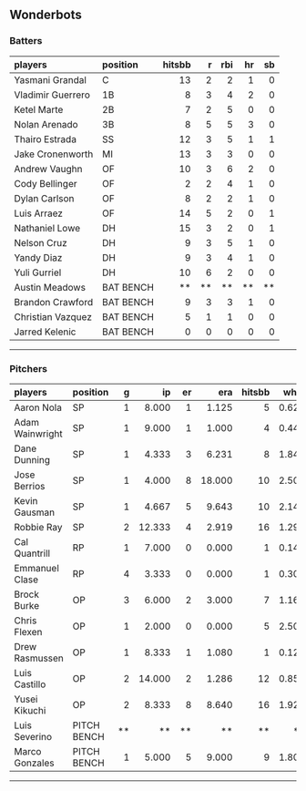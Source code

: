 ## Wonderbots

### Batters

 
|players           |position  | hitsbb|  r| rbi| hr| sb| 
|:-----------------|:---------|------:|--:|---:|--:|--:| 
|Yasmani Grandal   |C         |     13|  2|   2|  1|  0| 
|Vladimir Guerrero |1B        |      8|  3|   4|  2|  0| 
|Ketel Marte       |2B        |      7|  2|   5|  0|  0| 
|Nolan Arenado     |3B        |      8|  5|   5|  3|  0| 
|Thairo Estrada    |SS        |     12|  3|   5|  1|  1| 
|Jake Cronenworth  |MI        |     13|  3|   3|  0|  0| 
|Andrew Vaughn     |OF        |     10|  3|   6|  2|  0| 
|Cody Bellinger    |OF        |      2|  2|   4|  1|  0| 
|Dylan Carlson     |OF        |      8|  2|   2|  1|  0| 
|Luis Arraez       |OF        |     14|  5|   2|  0|  1| 
|Nathaniel Lowe    |DH        |     15|  3|   2|  0|  1| 
|Nelson Cruz       |DH        |      9|  3|   5|  1|  0| 
|Yandy Diaz        |DH        |      9|  3|   4|  1|  0| 
|Yuli Gurriel      |DH        |     10|  6|   2|  0|  0| 
|Austin Meadows    |BAT BENCH |     **| **|  **| **| **| 
|Brandon Crawford  |BAT BENCH |      9|  3|   3|  1|  0| 
|Christian Vazquez |BAT BENCH |      5|  1|   1|  0|  0| 
|Jarred Kelenic    |BAT BENCH |      0|  0|   0|  0|  0| 


* * *

### Pitchers

 
|players         |position    |  g|     ip| er|    era| hitsbb|  whip| so|  w| sv| 
|:---------------|:-----------|--:|------:|--:|------:|------:|-----:|--:|--:|--:| 
|Aaron Nola      |SP          |  1|  8.000|  1|  1.125|      5| 0.625|  8|  0|  0| 
|Adam Wainwright |SP          |  1|  9.000|  1|  1.000|      4| 0.444|  8|  0|  0| 
|Dane Dunning    |SP          |  1|  4.333|  3|  6.231|      8| 1.846|  5|  0|  0| 
|Jose Berrios    |SP          |  1|  4.000|  8| 18.000|     10| 2.500|  1|  0|  0| 
|Kevin Gausman   |SP          |  1|  4.667|  5|  9.643|     10| 2.143|  5|  0|  0| 
|Robbie Ray      |SP          |  2| 12.333|  4|  2.919|     16| 1.297| 17|  1|  0| 
|Cal Quantrill   |RP          |  1|  7.000|  0|  0.000|      1| 0.143|  7|  1|  0| 
|Emmanuel Clase  |RP          |  4|  3.333|  0|  0.000|      1| 0.300|  3|  0|  3| 
|Brock Burke     |OP          |  3|  6.000|  2|  3.000|      7| 1.167|  6|  0|  0| 
|Chris Flexen    |OP          |  1|  2.000|  0|  0.000|      5| 2.500|  2|  0|  0| 
|Drew Rasmussen  |OP          |  1|  8.333|  1|  1.080|      1| 0.120|  7|  1|  0| 
|Luis Castillo   |OP          |  2| 14.000|  2|  1.286|     12| 0.857| 16|  0|  0| 
|Yusei Kikuchi   |OP          |  2|  8.333|  8|  8.640|     16| 1.920|  7|  0|  0| 
|Luis Severino   |PITCH BENCH | **|     **| **|     **|     **|    **| **| **| **| 
|Marco Gonzales  |PITCH BENCH |  1|  5.000|  5|  9.000|      9| 1.800|  2|  0|  0| 


* * *


